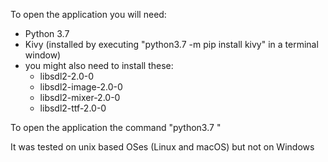 To open the application you will need:
 * Python 3.7
 * Kivy (installed by executing "python3.7 -m pip install kivy" in a terminal window)
 * you might also need to install these:
     * libsdl2-2.0-0
     * libsdl2-image-2.0-0
     * libsdl2-mixer-2.0-0
     * libsdl2-ttf-2.0-0

To open the application the command "python3.7 <file path>"

It was tested on unix based OSes (Linux and macOS) but not on Windows
